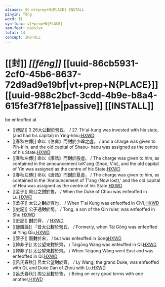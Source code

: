 ```yaml
---
aliases: 封 vt+prep+N{PLACE} INSTALL
pinyin: fēng
word: 封
syn-func: vt+prep+N{PLACE}
sem-feat: passive
total: 14
concept: INSTALL 
---
```

# [[封]] *[[fēng]]*  [[uuid-86cb5931-2cf0-45b6-8637-72d9ad9e19bf|vt+prep+N{PLACE}]] [[uuid-988c2bcf-3cdd-4b9e-b8a4-615fe3f7f81e|passive]] [[INSTALL]]
be enfeoffed at
 - [[禮記]] 3.26大公**封**於營丘， / 27. Th'ai-kung was invested with his state, (and had his capital) in Ying-khiu;[HXWD](https://hxwd.org/textview.html?location=KR1d0052_tls_003-26a.2)
 - [[春秋左傳]] 命以《伯禽》而**封**於少皞之虛。 / and a charge was given to Pih-k'in, and the old capital of Shaou- haou was assigned as the centre of his State.[HXWD](https://hxwd.org/textview.html?location=KR1e0001_tls_011-59a.40)
 - [[春秋左傳]] 命以《康誥》而**封**於殷虛。 / The charge was given to him, as contained in the announcement toK'ang (Shoo, V.ix), and the old capital of Yin was assigned as the centre of his State.[HXWD](https://hxwd.org/textview.html?location=KR1e0001_tls_011-59a.53)
 - [[春秋左傳]] 命以《唐誥》而**封**於夏虛， / The charge was given to him, as contained in the 'Announcement of T'ang (Now lost),' and the old capital of Hea was assigned as the centre of his State.[HXWD](https://hxwd.org/textview.html?location=KR1e0001_tls_011-59a.60)
 - [[孟子]] 周公之**封**於魯， / When the Duke of Chou was enfeoffed in Lu,[HXWD](https://hxwd.org/textview.html?location=KR1h0001_tls_012-37a.10)
 - [[孟子]] 太公之**封**於齊也， / When T'ai Kung was enfeoffed in Ch'i,[HXWD](https://hxwd.org/textview.html?location=KR1h0001_tls_012-37a.14)
 - [[史記]] 公子通**封**於蜀。 / Tong, a son of the Qin ruler, was enfeoffed in Shu.[HXWD](https://hxwd.org/textview.html?location=KR2a0001_tls_005-247a.36)
 - [[史記]] **封**於齊， / [HXWD](https://hxwd.org/textview.html?location=KR2a0001_tls_126-16a.84)
 - [[鹽鐵論]] 「昔太公**封**於營丘， / Formerly, when Tài Gōng was enfeoffed at Yíng Qīu,[HXWD](https://hxwd.org/textview.html?location=KR3a0006_tls_003-6a.2)
 - [[管子]] 而**封**於宋， / but was enfeoffed in Song[HXWD](https://hxwd.org/textview.html?location=KR3c0001_tls_004-28a.6)
 - [[韓非子]] 太公望東**封**於齊， / Tàigōng Wàng was enfeoffed in Qí.[HXWD](https://hxwd.org/textview.html?location=KR3c0005_tls_034-33a.2)
 - [[韓非子]] 太公望東**封**於齊。 / When Tàigōng Wàng went East and was enfeoffed in Qí.[HXWD](https://hxwd.org/textview.html?location=KR3c0005_tls_034-40a.3)
 - [[呂氏春秋]] 呂太公望**封**於齊， / Ly Wang, the grand Duke, was enfeoffed with Qi, and Duke Dan of Zhou with Lu.[HXWD](https://hxwd.org/textview.html?location=KR3j0009_tls_011-26a.2)
 - [[呂氏春秋]] 周公旦**封**於魯， / Being on very good terms with one another,[HXWD](https://hxwd.org/textview.html?location=KR3j0009_tls_011-26a.3)